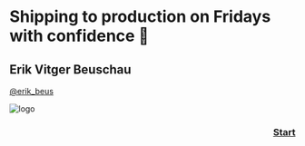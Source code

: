 # Shipping to production on Fridays with confidence 🙈

## Erik Vitger Beuschau

[@erik_beus](https://twitter.com/erik_beus)

![logo](https://www.cylindo.com/wp-content/uploads/Cylindo_Logo_Dark-nv.png)

### <div style="text-align:right">[Start](./02.md)</div>
